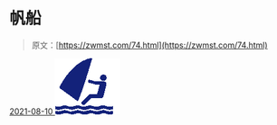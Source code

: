 <!--yml
category: 未分类
date: 0001-01-01 00:00:00
-->

# 帆船

> 原文：[https://zwmst.com/74.html](https://zwmst.com/74.html)

   [ <time datetime="2021-08-10T16:48:06+08:00"> 2021-08-10 </time> ](https://zwmst.com/%e5%b8%86%e8%88%b9)  [![](img/17b129251d34cca250a78371ee42eaf8.png)](https://zwmst.com/wp-content/uploads/2021/08/1628585286-9ee0e50fc56c87b.png)